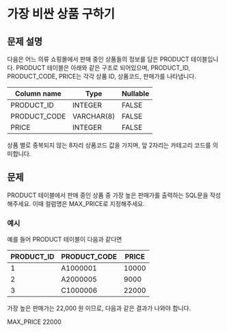 # 가장 비싼 상품 구하기

## 문제 설명
다음은 어느 의류 쇼핑몰에서 판매 중인 상품들의 정보를 담은 PRODUCT 테이블입니다. PRODUCT 테이블은 아래와 같은 구조로 되어있으며, PRODUCT_ID, PRODUCT_CODE, PRICE는 각각 상품 ID, 상품코드, 판매가를 나타냅니다.

| Column name   | Type     | Nullable |
|---------------|----------|----------|
| PRODUCT_ID    | INTEGER  | FALSE    |
| PRODUCT_CODE  | VARCHAR(8) | FALSE    |
| PRICE         | INTEGER | FALSE    |

상품 별로 중복되지 않는 8자리 상품코드 값을 가지며, 앞 2자리는 카테고리 코드를 의미합니다.

## 문제
PRODUCT 테이블에서 판매 중인 상품 중 가장 높은 판매가를 출력하는 SQL문을 작성해주세요. 이때 컬럼명은 MAX_PRICE로 지정해주세요.

### 예시
예를 들어 PRODUCT 테이블이 다음과 같다면

| PRODUCT_ID  | PRODUCT_CODE | PRICE |
|-------------|--------------|-------|
| 1           | A1000001    | 10000 |
| 2           | A2000005    | 9000  |
| 3           | C1000006    | 22000 |

가장 높은 판매가는 22,000 원 이므로, 다음과 같은 결과가 나와야 합니다.

MAX_PRICE
22000